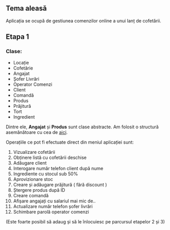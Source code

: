 ## Tema aleasă
Aplicația se ocupă de gestiunea comenzilor online a unui lanț de cofetării. 
## Etapa 1
### Clase:
- Locație
- Cofetărie
- Angajat
- Șofer Livrări
- Operator Comenzi
- Client
- Comandă
- Produs
- Prăjitură
- Tort
- Ingredient

Dintre ele, **Angajat** și **Produs** sunt clase abstracte. 
Am folosit o structură asemănătoare cu cea de [aici](https://github.com/adrian-buturuga/pao_lab/tree/main/projectStructure).

Operațiile ce pot fi efectuate direct din meniul aplicației sunt: 
1.  Vizualizare cofetării
2.  Obținere listă cu cofetării deschise
3.  Adăugare client
4.  Interogare număr telefon client după nume
5.  Ingrediente cu stocul sub 50%
6.  Aprovizionare stoc
7.  Creare și adăugare prăjitură ( fără discount )
8.  Ștergere produs după ID
9.  Creare comandă
10. Afișare angajați cu salariul mai mic de..
11. Actualizare număr telefon șofer livrări
12. Schimbare parolă operator comenzi

(Este foarte posibil să adaug și să le înlocuiesc pe parcursul etapelor 2 și 3)
